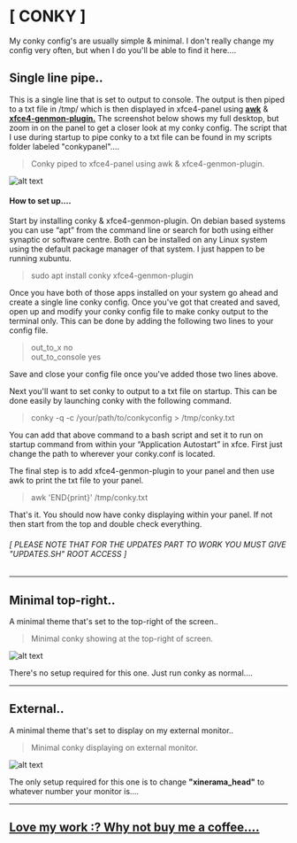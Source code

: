 # [ CONKY ]

My conky config's are usually simple & minimal. I don't really change my config very often, but when I do you'll be able to find it here....

## Single line pipe..

This is a single line that is set to output to console. The output is then piped to a txt file in /tmp/ which is then displayed in xfce4-panel using [**awk**](https://linux.die.net/man/1/awk) & [**xfce4-genmon-plugin.**](https://goodies.xfce.org/projects/panel-plugins/xfce4-genmon-plugin) The screenshot below shows my full desktop, but zoom in on the panel to get a closer look at my conky config. The script that I use during startup to pipe conky to a txt file can be found in my scripts folder labeled "conkypanel"....

> Conky piped to xfce4-panel using awk & xfce4-genmon-plugin.

![alt text](http://i.imgur.com/y7w5Mdo.png "Conky displayed inside xfce4-panel")

#### How to set up....  

Start by installing conky & xfce4-genmon-plugin. On debian based systems you can use “apt” from the command line or search for both using either synaptic or software centre. Both can be installed on any Linux system using the default package manager of that system. I just happen to be running xubuntu.

> sudo apt install conky xfce4-genmon-plugin

Once you have both of those apps installed on your system go ahead and create a single line conky config. Once you've got that created and saved, open up and modify your conky config file to make conky output to the terminal only. This can be done by adding the following two lines to your config file.

> out_to_x no  
> out_to_console yes  

Save and close your config file once you've added those two lines above.  

Next you'll want to set conky to output to a txt file on startup. This can be done easily by launching conky with the following command.

> conky -q -c /your/path/to/conkyconfig > /tmp/conky.txt

You can add that above command to a bash script and set it to run on startup command from within your “Application Autostart” in xfce. First just change the path to wherever your conky.conf is located.

The final step is to add xfce4-genmon-plugin to your panel and then use awk to print the txt file to your panel.

> awk 'END{print}' /tmp/conky.txt

That's it. You should now have conky displaying within your panel. If not then start from the top and double check everything.

###### [ PLEASE NOTE THAT FOR THE UPDATES PART TO WORK YOU MUST GIVE "UPDATES.SH" ROOT ACCESS ]

----

## Minimal top-right..

A minimal theme that's set to the top-right of the screen..

> Minimal conky showing at the top-right of screen.

![alt text](http://i.imgur.com/YSZHyy5.png "Conky displaying top-right of screen")

There's no setup required for this one. Just run conky as normal....

----

## External..

A minimal theme that's set to display on my external monitor..

> Minimal conky displaying on external monitor.

![alt text](http://i.imgur.com/mbmIF8d.png "Conky displaying top-right of screen")

The only setup required for this one is to change **"xinerama_head"** to whatever number your monitor is....

----

## [Love my work :? Why not buy me a coffee....](https://paypal.me/furycd001?locale.x=en_GB)
